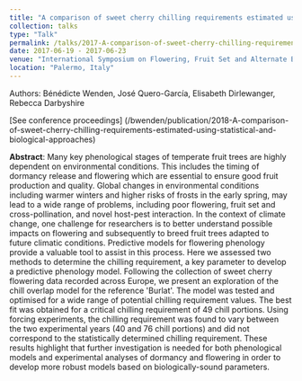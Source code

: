 ```yaml
---
title: "A comparison of sweet cherry chilling requirements estimated using statistical and biological approaches"
collection: talks
type: "Talk"
permalink: /talks/2017-A-comparison-of-sweet-cherry-chilling-requirements-estimated-using-statistical-and-biological-approaches
date: 2017-06-19 - 2017-06-23
venue: "International Symposium on Flowering, Fruit Set and Alternate Bearing"
location: "Palermo, Italy"
---
```

Authors: Bénédicte Wenden, José Quero-García, Elisabeth Dirlewanger, Rebecca Darbyshire

<i class="ai ai-open-access"></i> [See conference proceedings] (/bwenden/publication/2018-A-comparison-of-sweet-cherry-chilling-requirements-estimated-using-statistical-and-biological-approaches)

**Abstract**: Many key phenological stages of temperate fruit trees are highly dependent on environmental conditions. This includes the timing of dormancy release and flowering which are essential to ensure good fruit production and quality. Global changes in environmental conditions including warmer winters and higher risks of frosts in the early spring, may lead to a wide range of problems, including poor flowering, fruit set and cross-pollination, and novel host-pest interaction. In the context of climate change, one challenge for researchers is to better understand possible impacts on flowering and subsequently to breed fruit trees adapted to future climatic conditions. Predictive models for flowering phenology provide a valuable tool to assist in this process. Here we assessed two methods to determine the chilling requirement, a key parameter to develop a predictive phenology model. Following the collection of sweet cherry flowering data recorded across Europe, we present an exploration of the chill overlap model for the reference 'Burlat'. The model was tested and optimised for a wide range of potential chilling requirement values. The best fit was obtained for a critical chilling requirement of 49 chill portions. Using forcing experiments, the chilling requirement was found to vary between the two experimental years (40 and 76 chill portions) and did not correspond to the statistically determined chilling requirement. These results highlight that further investigation is needed for both phenological models and experimental analyses of dormancy and flowering in order to develop more robust models based on biologically-sound parameters.

